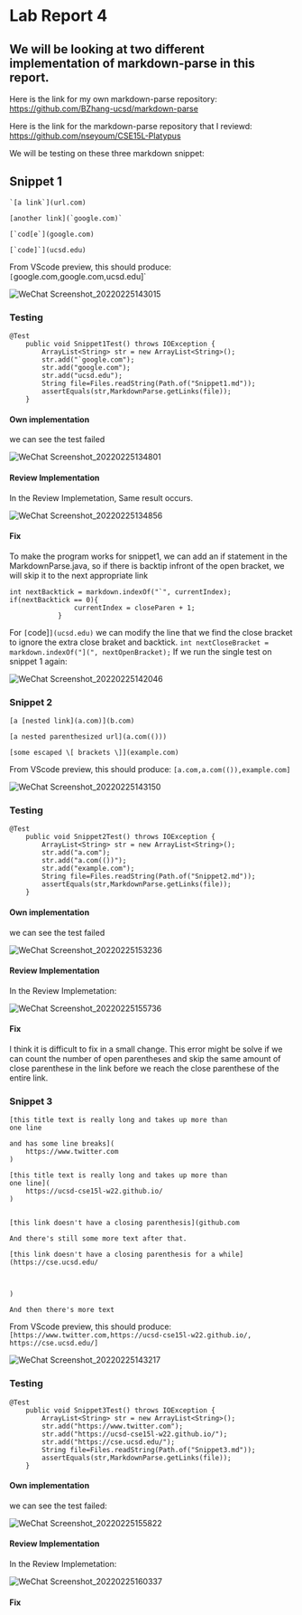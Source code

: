 # Lab Report 4

## We will be looking at two different implementation of markdown-parse in this report.

Here is the link for my own markdown-parse repository: https://github.com/BZhang-ucsd/markdown-parse

Here is the link for the markdown-parse repository that I reviewd: https://github.com/nseyoum/CSE15L-Platypus

We will be testing on these three markdown snippet:

## Snippet 1
```
`[a link`](url.com)

[another link](`google.com)`

[`cod[e`](google.com)

[`code]`](ucsd.edu)
```
From VScode preview, this should produce: `[`google.com,google.com,ucsd.edu]`

![WeChat Screenshot_20220225143015](https://user-images.githubusercontent.com/97600878/155811849-a3cfdaf4-1826-45c5-9d0e-1d69c3c45e84.png)

### Testing
```
@Test
    public void Snippet1Test() throws IOException {
        ArrayList<String> str = new ArrayList<String>();
        str.add("`google.com");
        str.add("google.com");
        str.add("ucsd.edu");
        String file=Files.readString(Path.of("Snippet1.md"));
        assertEquals(str,MarkdownParse.getLinks(file));
    }
```
#### Own implementation
we can see the test failed

![WeChat Screenshot_20220225134801](https://user-images.githubusercontent.com/97600878/155807663-8a5b0418-5d27-48d5-b7a6-bcde5494c480.png)

#### Review Implementation
In the Review Implemetation, Same result occurs.

![WeChat Screenshot_20220225134856](https://user-images.githubusercontent.com/97600878/155807781-84a4d57d-0c17-43be-b614-7b15e67b4b5c.png)

#### Fix
To make the program works for snippet1, we can add an if statement in the MarkdownParse.java, so if there is backtip infront of the open bracket, we will skip it to the
next appropriate link
```
int nextBacktick = markdown.indexOf("`", currentIndex);
if(nextBacktick == 0){
                currentIndex = closeParen + 1;
            }
```
For `[`code]`](ucsd.edu)` we can modify the line that we find the close bracket to ignore the extra close braket and backtick.
`
int nextCloseBracket = markdown.indexOf("](", nextOpenBracket);
`
If we run the single test on snippet 1 again:

![WeChat Screenshot_20220225142046](https://user-images.githubusercontent.com/97600878/155811029-e4e04c38-27fb-4ec1-9690-90c736ab4ed6.png)

### Snippet 2
```
[a [nested link](a.com)](b.com)

[a nested parenthesized url](a.com(()))

[some escaped \[ brackets \]](example.com)
```

From VScode preview, this should produce: `[a.com,a.com(()),example.com]`

![WeChat Screenshot_20220225143150](https://user-images.githubusercontent.com/97600878/155811978-1ac19581-3f9e-47d9-94b8-4c9b0cb44a0d.png)

### Testing
```
@Test
    public void Snippet2Test() throws IOException {
        ArrayList<String> str = new ArrayList<String>();
        str.add("a.com");
        str.add("a.com(())");
        str.add("example.com");
        String file=Files.readString(Path.of("Snippet2.md"));
        assertEquals(str,MarkdownParse.getLinks(file));
    }
```
#### Own implementation
we can see the test failed

![WeChat Screenshot_20220225153236](https://user-images.githubusercontent.com/97600878/155816893-0a09b7ab-f9ed-418a-9605-562ddfe60b7e.png)


#### Review Implementation
In the Review Implemetation:

![WeChat Screenshot_20220225155736](https://user-images.githubusercontent.com/97600878/155818841-4c45d489-1e4e-4f26-9eb7-5183322013c7.png)

#### Fix
I think it is difficult to fix in a small change. This error might be solve if we can count the number of open parentheses and skip the same amount of close parenthese 
in the link before we reach the close parenthese of the entire link.

### Snippet 3
```
[this title text is really long and takes up more than 
one line

and has some line breaks](
    https://www.twitter.com
)

[this title text is really long and takes up more than 
one line](
    https://ucsd-cse15l-w22.github.io/
)


[this link doesn't have a closing parenthesis](github.com

And there's still some more text after that.

[this link doesn't have a closing parenthesis for a while](https://cse.ucsd.edu/



)

And then there's more text
```

From VScode preview, this should produce: `[https://www.twitter.com,https://ucsd-cse15l-w22.github.io/, https://cse.ucsd.edu/]`

![WeChat Screenshot_20220225143217](https://user-images.githubusercontent.com/97600878/155812156-2fcdde3f-658f-481e-9090-dc6b8ef273ad.png)

### Testing
```
@Test
    public void Snippet3Test() throws IOException {
        ArrayList<String> str = new ArrayList<String>();
        str.add("https://www.twitter.com");
        str.add("https://ucsd-cse15l-w22.github.io/");
        str.add("https://cse.ucsd.edu/");
        String file=Files.readString(Path.of("Snippet3.md"));
        assertEquals(str,MarkdownParse.getLinks(file));
    }
```
#### Own implementation
we can see the test failed:

![WeChat Screenshot_20220225155822](https://user-images.githubusercontent.com/97600878/155818895-652e5e7a-7820-4606-837c-010940c35d87.png)

#### Review Implementation
In the Review Implemetation:

![WeChat Screenshot_20220225160337](https://user-images.githubusercontent.com/97600878/155819174-952fe2b9-9a87-42ec-be57-d59377a283b6.png)

#### Fix


